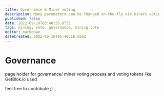 ```yaml
---
title: Governance & Miner voting
description: Many parameters can be changed on-the-fly via miners voting
published: false
date: 2022-09-10T05:40:55.873Z
tags: mining, vote, governance, mining vote
editor: markdown
dateCreated: 2022-09-10T05:40:16.859Z
---
```


# Governance
page holder for governance/ miner voting process and voting tokens like GetBlok.io used

feel free to contribute ;)